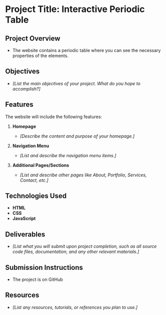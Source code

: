 # Project Title: Interactive Periodic Table

## Project Overview
- The website contains a periodic table where you can see the necessary properties of the elements.

## Objectives
- *[List the main objectives of your project. What do you hope to accomplish?]*

## Features
The website will include the following features:

1. **Homepage**
    - *[Describe the content and purpose of your homepage.]*

2. **Navigation Menu**
    - *[List and describe the navigation menu items.]* 

3. **Additional Pages/Sections**
    - *[List and describe other pages like About, Portfolio, Services, Contact, etc.]*


## Technologies Used
- **HTML**
- **CSS**
- **JavaScript**

## Deliverables
- *[List what you will submit upon project completion, such as all source code files, documentation, and any other relevant materials.]*

## Submission Instructions
- The project is on GitHub

## Resources
- *[List any resources, tutorials, or references you plan to use.]*